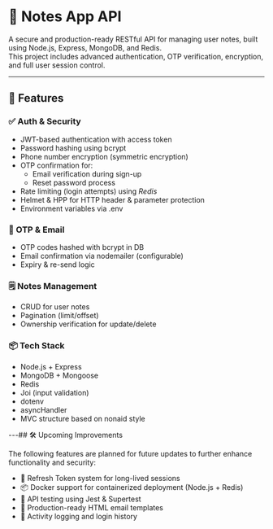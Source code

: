 # 📝 Notes App API

A secure and production-ready RESTful API for managing user notes, built using Node.js, Express, MongoDB, and Redis.  
This project includes advanced authentication, OTP verification, encryption, and full user session control.

---

## 🚀 Features

### ✅ Auth & Security
- JWT-based authentication with access token
- Password hashing using bcrypt
- Phone number encryption (symmetric encryption)
- OTP confirmation for:
  - Email verification during sign-up
  - Reset password process
- Rate limiting (login attempts) using *Redis*
- Helmet & HPP for HTTP header & parameter protection
- Environment variables via .env

### 📧 OTP & Email
- OTP codes hashed with bcrypt in DB
- Email confirmation via nodemailer (configurable)
- Expiry & re-send logic

### 🗒 Notes Management
- CRUD for user notes
- Pagination (limit/offset)
- Ownership verification for update/delete

### 📦 Tech Stack
- Node.js + Express
- MongoDB + Mongoose
- Redis
- Joi (input validation)
- dotenv
- asyncHandler
- MVC structure based on nonaid style

---## 🛠 Upcoming Improvements

The following features are planned for future updates to further enhance functionality and security:

- 🔁 Refresh Token system for long-lived sessions
- 📦 Docker support for containerized deployment (Node.js + Redis)
- 🧪 API testing using Jest & Supertest
- 📩 Production-ready HTML email templates
- 🧠 Activity logging and login history
